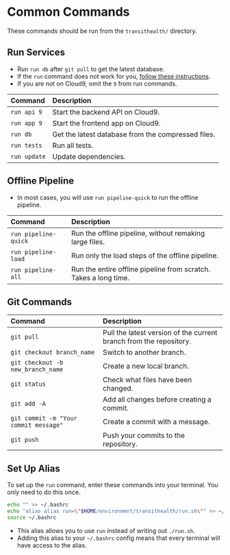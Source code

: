 # Common Commands

These commands should be run from the `transithealth/` directory.

## Run Services

- Run `run db` after `git pull` to get the latest database.
- If the `run` command does not work for you, [follow these instructions](#set-up-alias).
- If you are not on Cloud9, omit the `9` from run commands.

| Command | Description |
|:--|:--|
| `run api 9` | Start the backend API on Cloud9. |
| `run app 9` | Start the frontend app on Cloud9. |
| `run db` | Get the latest database from the compressed files. |
| `run tests` | Run all tests. |
| `run update` | Update dependencies. |

## Offline Pipeline

- In most cases, you will use `run pipeline-quick` to run the offline pipeline. 

| Command | Description |
|:--|:--|
| `run pipeline-quick` | Run the offline pipeline, without remaking large files. |
| `run pipeline-load` | Run only the load steps of the offline pipeline. |
| `run pipeline-all` | Run the entire offline pipeline from scratch. Takes a long time. |

## Git Commands

| Command | Description |
|:--|:--|
| `git pull` | Pull the latest version of the current branch from the repository. |
| `git checkout branch_name` | Switch to another branch. |
| `git checkout -b new_branch_name` | Create a new local branch. |
| `git status` | Check what files have been changed. |
| `git add -A` | Add all changes before creating a commit. |
| `git commit -m "Your commit message"` | Create a commit with a message. |
| `git push` | Push your commits to the repository. |

## Set Up Alias

To set up the `run` command, enter these commands into your terminal. You only need to do this once.

```bash
echo "" >> ~/.bashrc
echo "alias alias run=\"$HOME/environment/transithealth/run.sh\"" >> ~/.bashrc
source ~/.bashrc
```

- This alias allows you to use `run` instead of writing out `./run.sh`.
- Adding this alias to your `~/.bashrc` config means that every terminal will have access to the alias.
